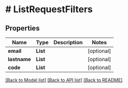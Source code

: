 # # ListRequestFilters


## Properties 


Name | Type | Description | Notes
------------ | ------------- | ------------- | -------------
**email**| **List<String>** |   | [optional]
**lastname**| **List<String>** |   | [optional]
**code**| **List<String>** |   | [optional]


[[Back to Model list]](../../README.md#models) [[Back to API list]](../../README.md#endpoints) [[Back to README]](../../README.md)

